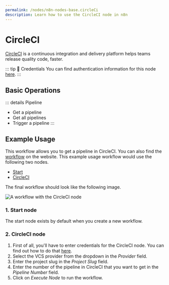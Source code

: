 ```yaml
---
permalink: /nodes/n8n-nodes-base.circleCi
description: Learn how to use the CircleCI node in n8n
---
```


# CircleCI

[CircleCI](https://circleci.com/) is a continuous integration and delivery platform helps teams release quality code, faster. 

::: tip 🔑 Credentials
You can find authentication information for this node [here](../../../credentials/CircleCI/README.md).
:::

## Basic Operations

::: details Pipeline
- Get a pipeline
- Get all pipelines
- Trigger a pipeline
:::

## Example Usage

This workflow allows you to get a pipeline in CircleCI. You can also find the [workflow](https://n8n.io/workflows/454) on the website. This example usage workflow would use the following two nodes.
- [Start](../../core-nodes/Start/README.md)
- [CircleCI]()

The final workflow should look like the following image.

![A workflow with the CircleCI node](./workflow.png)

### 1. Start node

The start node exists by default when you create a new workflow.

### 2. CircleCI node

1. First of all, you'll have to enter credentials for the CircleCI node. You can find out how to do that [here](../../../credentials/CircleCI/README.md).
2. Select the VCS provider from the dropdown in the *Provider* field.
3. Enter the project slug in the *Project Slug* field.
4. Enter the number of the pipeline in CircleCI that you want to get in the *Pipeline Number* field.
5. Click on *Execute Node* to run the workflow.
